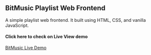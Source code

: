 ## BitMusic Playlist Web Frontend

A simple playlist web frontend. It built using HTML, CSS, and vanilla JavaScript.

#### Click here to check on Live View demo
[BitMusic Live Demo](https://nadyafa.github.io/BitMusic/)
